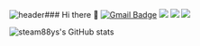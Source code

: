 

<!--
**steam88ys/steam88ys** is a ✨ _special_ ✨ repository because its `README.md` (this file) appears on your GitHub profile.

Here are some ideas to get you started:

- 🔭 I’m currently working on ...
- 🌱 I’m currently learning ...
- 👯 I’m looking to collaborate on ...
- 🤔 I’m looking for help with ...
- 💬 Ask me about ...
- 📫 How to reach me: ...
- 😄 Pronouns: ...
- ⚡ Fun fact: ...
-->
![header](https://capsule-render.vercel.app/api?type=Waving&color=_hexcode&height=200&section=header&text=yunseo%Kim&fontSize=90)### Hi there 👋
[![Gmail Badge](https://img.shields.io/badge/Gmail-d14836?style=flat-square&logo=Gmail&logoColor=white&link=mailto:s2102@e-mirim.hs.kr)](mailto:snugyun01@gmail.com)  <img src="https://img.shields.io/badge/HTML5-E34F26?style=flat-square&logo=HTML5&logoColor=white" />  <img src="https://img.shields.io/badge/css-1572B6?style=flat-square&logo=css3&logoColor=white=white" /> <img src="https://img.shields.io/badge/JAVA-007396?style=flat-square&logo=java&logoColor=white">

![steam88ys's GitHub stats](https://github-readme-stats.vercel.app/api?username=steam88ys&show_icons=true&theme=merko)
